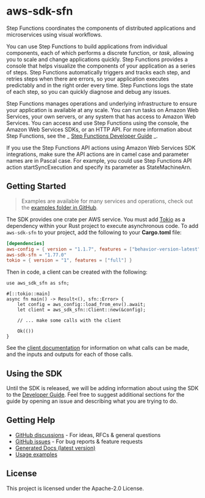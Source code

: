# aws-sdk-sfn

Step Functions coordinates the components of distributed applications and microservices using visual workflows.

You can use Step Functions to build applications from individual components, each of which performs a discrete function, or _task_, allowing you to scale and change applications quickly. Step Functions provides a console that helps visualize the components of your application as a series of steps. Step Functions automatically triggers and tracks each step, and retries steps when there are errors, so your application executes predictably and in the right order every time. Step Functions logs the state of each step, so you can quickly diagnose and debug any issues.

Step Functions manages operations and underlying infrastructure to ensure your application is available at any scale. You can run tasks on Amazon Web Services, your own servers, or any system that has access to Amazon Web Services. You can access and use Step Functions using the console, the Amazon Web Services SDKs, or an HTTP API. For more information about Step Functions, see the _ [Step Functions Developer Guide](https://docs.aws.amazon.com/step-functions/latest/dg/welcome.html) _.

If you use the Step Functions API actions using Amazon Web Services SDK integrations, make sure the API actions are in camel case and parameter names are in Pascal case. For example, you could use Step Functions API action startSyncExecution and specify its parameter as StateMachineArn.

## Getting Started

> Examples are available for many services and operations, check out the
> [examples folder in GitHub](https://github.com/awslabs/aws-sdk-rust/tree/main/examples).

The SDK provides one crate per AWS service. You must add [Tokio](https://crates.io/crates/tokio)
as a dependency within your Rust project to execute asynchronous code. To add `aws-sdk-sfn` to
your project, add the following to your **Cargo.toml** file:

```toml
[dependencies]
aws-config = { version = "1.1.7", features = ["behavior-version-latest"] }
aws-sdk-sfn = "1.77.0"
tokio = { version = "1", features = ["full"] }
```

Then in code, a client can be created with the following:

```rust,no_run
use aws_sdk_sfn as sfn;

#[::tokio::main]
async fn main() -> Result<(), sfn::Error> {
    let config = aws_config::load_from_env().await;
    let client = aws_sdk_sfn::Client::new(&config);

    // ... make some calls with the client

    Ok(())
}
```

See the [client documentation](https://docs.rs/aws-sdk-sfn/latest/aws_sdk_sfn/client/struct.Client.html)
for information on what calls can be made, and the inputs and outputs for each of those calls.

## Using the SDK

Until the SDK is released, we will be adding information about using the SDK to the
[Developer Guide](https://docs.aws.amazon.com/sdk-for-rust/latest/dg/welcome.html). Feel free to suggest
additional sections for the guide by opening an issue and describing what you are trying to do.

## Getting Help

* [GitHub discussions](https://github.com/awslabs/aws-sdk-rust/discussions) - For ideas, RFCs & general questions
* [GitHub issues](https://github.com/awslabs/aws-sdk-rust/issues/new/choose) - For bug reports & feature requests
* [Generated Docs (latest version)](https://awslabs.github.io/aws-sdk-rust/)
* [Usage examples](https://github.com/awslabs/aws-sdk-rust/tree/main/examples)

## License

This project is licensed under the Apache-2.0 License.

